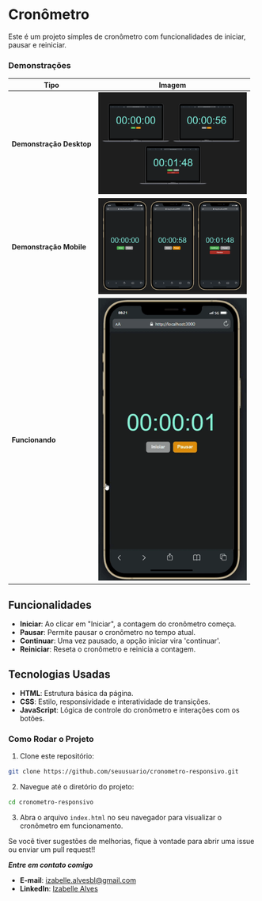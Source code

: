 # Cronômetro

Este é um projeto simples de cronômetro com funcionalidades de iniciar, pausar e reiniciar.

### Demonstrações

| Tipo                     | Imagem                                                      |
| ------------------------ | ----------------------------------------------------------- |
| **Demonstração Desktop** | <img src="assets/img/demonstracao-desktop.png" width="300"> |
| **Demonstração Mobile**  | <img src="assets/img/demonstracao-mobile.png" width="300">  |
| **Funcionando**          | <img src="assets/img/video.gif" width="300">                |

## Funcionalidades

- **Iniciar**: Ao clicar em "Iniciar", a contagem do cronômetro começa.
- **Pausar**: Permite pausar o cronômetro no tempo atual.
- **Continuar**: Uma vez pausado, a opção iniciar vira 'continuar'.
- **Reiniciar**: Reseta o cronômetro e reinicia a contagem.

## Tecnologias Usadas

- **HTML**: Estrutura básica da página.
- **CSS**: Estilo, responsividade e interatividade de transições.
- **JavaScript**: Lógica de controle do cronômetro e interações com os botões.

### Como Rodar o Projeto

1. Clone este repositório:

```bash
git clone https://github.com/seuusuario/cronometro-responsivo.git
```

2. Navegue até o diretório do projeto:

```bash
cd cronometro-responsivo
```

3. Abra o arquivo `index.html` no seu navegador para visualizar o cronômetro em funcionamento.

Se você tiver sugestões de melhorias, fique à vontade para abrir uma issue ou enviar um pull request!!

**_Entre em contato comigo_**

- **E-mail**: [izabelle.alvesbl@gmail.com](mailto:izabelle.alvesbl@gmail.com)
- **LinkedIn**: [Izabelle Alves](https://www.linkedin.com/in/izabellealvess/)
